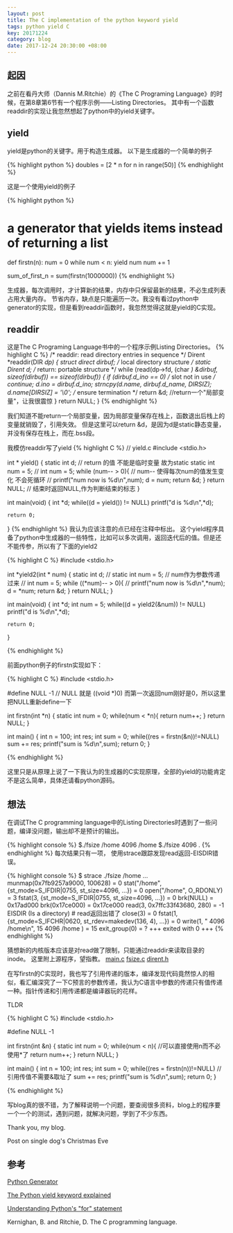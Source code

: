 ```yaml
---
layout: post
title: The C implementation of the python keyword yield
tags: python yield C
key: 20171224
category: blog
date: 2017-12-24 20:30:00 +08:00
---
```


## 起因
之前在看丹大师（Dannis M.Ritchie）的《The C Programing Language》的时候，在第8章第6节有一个程序示例——Listing Directories。
其中有一个函数readdir的实现让我忽然想起了python中的yield关键字。

## yield
yield是python的关键字。用于构造生成器。
以下是生成器的一个简单的例子

{% highlight python %}
doubles = [2 * n for n in range(50)]
{% endhighlight %}

这是一个使用yield的例子

{% highlight python %}
# a generator that yields items instead of returning a list
def firstn(n):
    num = 0
    while num < n:
        yield num
        num += 1

sum_of_first_n = sum(firstn(1000000))
{% endhighlight %}

生成器，每次调用时，才计算新的结果，内存中只保留最新的结果，不必生成列表占用大量内存。
节省内存，缺点是只能遍历一次。我没有看过python中generator的实现，但是看到readdir函数时，我忽然觉得这就是yield的C实现。

## readdir
这是The C Programing Language书中的一个程序示例Listing Directories。
{% highlight C %}
/* readdir: read directory entries in sequence */
Dirent *readdir(DIR *dp)
{
    struct direct dirbuf; /* local directory structure */
    static Dirent d; /* return: portable structure */
    while (read(dp->fd, (char *) &dirbuf, sizeof(dirbuf))
            == sizeof(dirbuf)) {
        if (dirbuf.d_ino == 0) /* slot not in use */
            continue;
        d.ino = dirbuf.d_ino;
        strncpy(d.name, dirbuf.d_name, DIRSIZ);
        d.name[DIRSIZ] = '\0'; /* ensure termination */
        return &d;                 //return一个"局部变量"，让我很震惊
    }
    return NULL;
}
{% endhighlight %}

我们知道不能return一个局部变量，因为局部变量保存在栈上，函数退出后栈上的变量就销毁了，引用失效。
但是这里可以return &d，是因为d是static静态变量，并没有保存在栈上，而在.bss段。

我模仿readdir写了yield
{% highlight C %}
// yield.c
#include <stdio.h>

int * yield()
{
    static int d;                  // return 的值 不能是临时变量 故为static
    static int num = 5; 
    // int num = 5;
    while (num-- > 0){             // num-- 使得每次num的值发生变化 不会死循环
        // printf("num now is %d\n",num);
        d = num;
        return &d;
    }
    return NULL;                   // 结束时返回NULL,作为判断结束的标志
}


int main(void)
{
    int *d;
    while((d = yield()) != NULL)
         printf("d is %d\n",*d);

    return 0;
}
{% endhighlight %}
我认为应该注意的点已经在注释中标出。
这个yield程序具备了python中生成器的一些特性，比如可以多次调用，返回迭代后的值。但是还不能传参，所以有了下面的yield2

{% highlight C %}
#include <stdio.h>

int *yield2(int * num)
{
    static int d;
    // static int num = 5;                 // num作为参数传递过来
    // int num = 5;
    while ((*num)-- > 0){
        // printf("num now is %d\n",*num);
        d = *num; 
        return &d;
    }
    return NULL;
}


int main(void)
{
    int *d;
    int num = 5; 
    while((d = yield2(&num)) != NULL)
         printf("d is %d\n",*d);
    
    return 0;
}

{% endhighlight %}

前面python例子的firstn实现如下：

{% highlight C %}
#include <stdio.h>

#define NULL -1                         // NULL 就是 ((void *)0) 而第一次返回num刚好是0，所以这里把NULL重新define一下

int firstn(int *n)
{
    static int num = 0;
    while(num < *n){
        return num++;
    }
    return NULL;
}

int main()
{
    int n = 100;
    int res;
    int sum = 0;
    while((res = firstn(&n))!=NULL)
        sum += res;
    printf("sum is %d\n",sum);
    return 0;
}

{% endhighlight %}

这里只是从原理上说了一下我认为的生成器的C实现原理，全部的yield的功能肯定不是这么简单，具体还请看python源码。

## 想法

在调试The C programming language中的Listing Directories时遇到了一些问题，编译没问题，输出却不是预计的输出。

{% highlight console %}
$./fsize /home
4096 /home
$./fsize
4096 .
{% endhighlight %}
每次结果只有一项，
使用strace跟踪发现read返回-EISDIR错误。

{% highlight console %}
$ strace ./fsize  /home
...
munmap(0x7fb9257a9000, 100628)          = 0
stat("/home", {st_mode=S_IFDIR|0755, st_size=4096, ...}) = 0
open("/home", O_RDONLY)                 = 3
fstat(3, {st_mode=S_IFDIR|0755, st_size=4096, ...}) = 0
brk(NULL)                               = 0x17ad000
brk(0x17ce000)                          = 0x17ce000
read(3, 0x7ffc33f43680, 280)            = -1 EISDIR (Is a directory)             # read返回出错了
close(3)                                = 0
fstat(1, {st_mode=S_IFCHR|0620, st_rdev=makedev(136, 4), ...}) = 0
write(1, "    4096 /home\n", 15    4096 /home
)        = 15
exit_group(0)                           = ?
+++ exited with 0 +++
{% endhighlight %}

猜想新的内核版本应该是对read做了限制，只能通过readdir来读取目录的inode。
这里附上源程序，望指教。
[main.c](https://github.com/j4ckstraw/blog/tree/master/_data/20171224/main.c)
[fsize.c](https://github.com/j4ckstraw/blog/tree/master/_data/20171224/fsize.c)
[dirent.h](https://github.com/j4ckstraw/blog/tree/master/_data/20171224/dirent.h)


在写firstn的C实现时，我也写了引用传递的版本，编译发现代码竟然惊人的相似，看汇编深究了一下C预言的参数传递，我认为C语言中参数的传递只有值传递一种。指针传递和引用传递都是编译器玩的花样。

TLDR

{% highlight C %}
#include <stdio.h>

#define NULL -1

int firstn(int &n)
{
    static int num = 0;
    while(num < n){                                //可以直接使用n而不必使用*了
        return num++;
    }
    return NULL;
}

int main()
{
    int n = 100;
    int res;
    int sum = 0;
    while((res = firstn(n))!=NULL)                 //引用传值不需要&取址了
        sum += res;
    printf("sum is %d\n",sum);
    return 0;
}

{% endhighlight %}


写blog真的很不错，为了解释说明一个问题，要查阅很多资料，blog上的程序要一个一个的测试，遇到问题，就解决问题，学到了不少东西。

Thank you, my blog.

Post on single dog's Christmas Eve 

## 参考
[Python Generator](https://wiki.python.org/moin/Generators)

[The Python yield keyword explained](https://pythontips.com/2013/09/29/the-python-yield-keyword-explained/)

[Understanding Python's "for" statement](http://effbot.org/zone/python-for-statement.htm)

Kernighan, B. and Ritchie, D. The C programming language.
